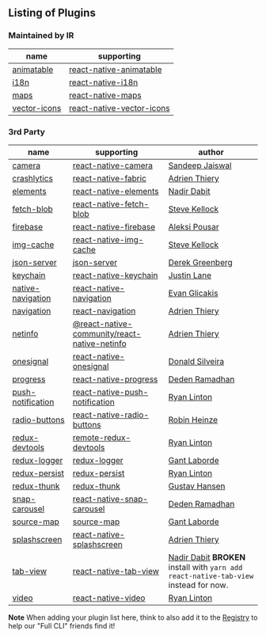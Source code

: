 ## Listing of Plugins

### Maintained by IR

name | supporting
-----|-----------
[animatable](https://github.com/infinitered/ignite-animatable) | [react-native-animatable](https://github.com/oblador/react-native-animatable)
[i18n](https://github.com/infinitered/ignite-i18n) | [react-native-i18n](https://github.com/AlexanderZaytsev/react-native-i18n)
[maps](https://github.com/infinitered/ignite-maps) | [react-native-maps](https://github.com/airbnb/react-native-maps)
[vector-icons](https://github.com/infinitered/ignite-vector-icons) | [react-native-vector-icons](https://github.com/oblador/react-native-vector-icons)

### 3rd Party
name | supporting | author
-----|------------|-------
[camera](https://github.com/thisisjaiswal/ignite-camera) | [react-native-camera](https://github.com/lwansbrough/react-native-camera) | [Sandeep Jaiswal](https://github.com/thisisjaiswal)
[crashlytics](https://github.com/Osedea/ignite-crashlytics) | [react-native-fabric](https://github.com/corymsmith/react-native-fabric) | [Adrien Thiery](https://github.com/adrienthiery)
[elements](https://github.com/dabit3/ignite-elements) | [react-native-elements](https://github.com/react-native-community/react-native-elements) | [Nadir Dabit](https://github.com/dabit3)
[fetch-blob](https://github.com/skellock/ignite-fetch-blob) | [react-native-fetch-blob](https://github.com/wkh237/react-native-fetch-blob) | [Steve Kellock](https://github.com/skellock)
[firebase](https://github.com/stoneman1/ignite-firebase) | [react-native-firebase](https://github.com/invertase/react-native-firebase) | [Aleksi Pousar](https://github.com/stoneman1)
[img-cache](https://github.com/skellock/ignite-img-cache) | [react-native-img-cache](https://github.com/wcandillon/react-native-img-cache) | [Steve Kellock](https://github.com/skellock)
[json-server](https://github.com/infinitered/ignite-json-server) | [json-server](https://github.com/typicode/json-server) | [Derek Greenberg](https://github.com/derekgreenberg)
[keychain](https://github.com/juddey/ignite-keychain) | [react-native-keychain](https://github.com/oblador/react-native-keychain) | [Justin Lane](https://github.com/juddey)
[native-navigation](https://github.com/Osedea/ignite-native-navigation/) | [react-native-navigation](https://github.com/wix/react-native-navigation/) | [Evan Glicakis](https://github.com/evang9410)
[navigation](https://github.com/Osedea/ignite-navigation/) | [react-navigation](https://github.com/react-navigation/react-navigation/) | [Adrien Thiery](https://github.com/adrienthiery)
[netinfo](https://github.com/Osedea/ignite-netinfo/) | [@react-native-community/react-native-netinfo](https://github.com/react-native-community/react-native-netinfo/) | [Adrien Thiery](https://github.com/adrienthiery)
[onesignal](https://github.com/LighthouseIT/ignite-onesignal) | [react-native-onesignal](https://github.com/OneSignal/react-native-onesignal/) | [Donald Silveira](https://github.com/donnes)
[progress](https://github.com/deden/ignite-progress) | [react-native-progress](https://github.com/oblador/react-native-progress) | [Deden Ramadhan](https://github.com/deden)
[push-notification](https://github.com/ryanlntn/ignite-push-notification) | [react-native-push-notification](https://github.com/zo0r/react-native-push-notification) | [Ryan Linton](https://github.com/ryanlntn)
[radio-buttons](https://github.com/robinheinze/ignite-radio-buttons) | [react-native-radio-buttons](https://github.com/ArnaudRinquin/react-native-radio-buttons) | [Robin Heinze](https://github.com/robinheinze)
[redux-devtools](https://github.com/infinitered/ignite-redux-devtools) | [remote-redux-devtools](https://github.com/zalmoxisus/remote-redux-devtools) | [Ryan Linton](https://github.com/ryanlntn)
[redux-logger](https://github.com/GantMan/ignite-redux-logger) | [redux-logger](https://github.com/evgenyrodionov/redux-logger) | [Gant Laborde](https://github.com/gantman)
[redux-persist](https://github.com/infinitered/ignite-redux-persist) | [redux-persist](https://github.com/rt2zz/redux-persist) | [Ryan Linton](https://github.com/ryanlntn)
[redux-thunk](https://github.com/kusti8/ignite-redux-thunk) | [redux-thunk](https://github.com/gaearon/redux-thunk) | [Gustav Hansen](https://github.com/kusti8)
[snap-carousel](https://github.com/deden/ignite-snap-carousel) | [react-native-snap-carousel](https://github.com/archriss/react-native-snap-carousel) | [Deden Ramadhan](https://github.com/deden)
[source-map](https://github.com/GantMan/ignite-source-map) | [source-map](https://github.com/mozilla/source-map) | [Gant Laborde](https://github.com/gantman)
[splashscreen](https://github.com/osedea/ignite-splashscreen) | [react-native-splashscreen](https://github.com/crazycodeboy/react-native-splash-screen) | [Adrien Thiery](https://github.com/adrienthiery)
[tab-view](https://github.com/dabit3/ignite-tab-view) | [react-native-tab-view](https://github.com/react-native-community/react-native-tab-view) | [Nadir Dabit](https://github.com/dabit3) __BROKEN__ install with `yarn add react-native-tab-view` instead for now.
[video](https://github.com/ryanlntn/ignite-video) | [react-native-video](https://github.com/react-native-community/react-native-video) | [Ryan Linton](https://github.com/ryanlntn)

**Note** When adding your plugin list here, think to also add it to the [Registry](https://github.com/infinitered/ignite-plugins) to help our "Full CLI" friends find it!
